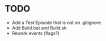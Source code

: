# TODO

- Add a Test Episode that is not on .gitignore
- Add Build.bat and Build.sh
- Rework events (flags?)

